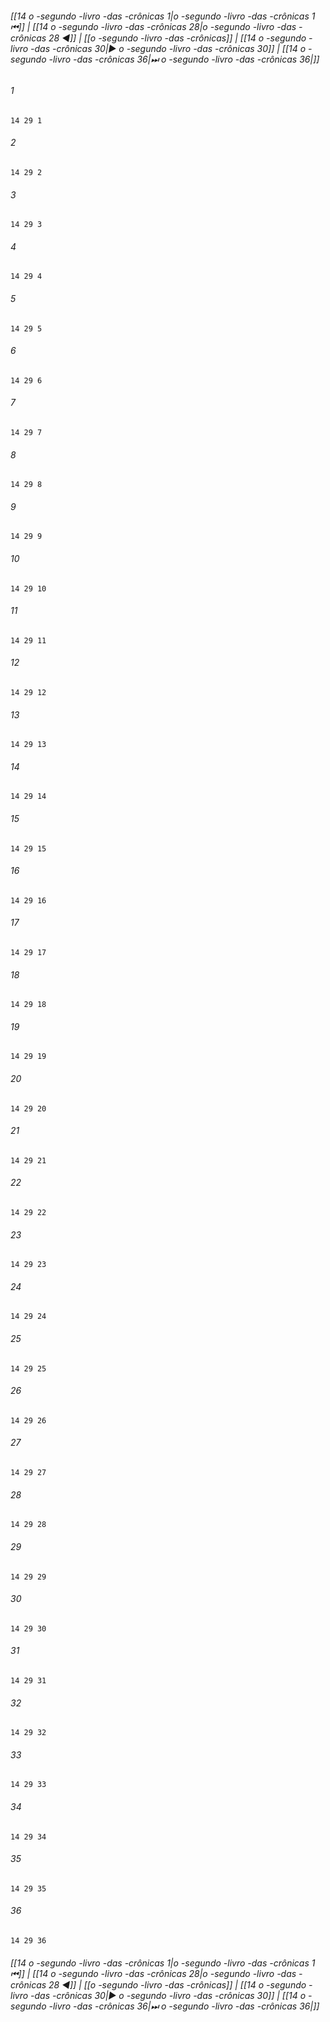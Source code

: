 
###### [[14 o -segundo -livro -das -crônicas 1|o -segundo -livro -das -crônicas 1 ⏮]] | [[14 o -segundo -livro -das -crônicas 28|o -segundo -livro -das -crônicas 28 ◀]] | [[o -segundo -livro -das -crônicas]] | [[14 o -segundo -livro -das -crônicas 30|▶ o -segundo -livro -das -crônicas 30]] | [[14 o -segundo -livro -das -crônicas 36|⏭ o -segundo -livro -das -crônicas 36|]]

###### 1
``` verse
14 29 1 
```
###### 2
``` verse
14 29 2 
```
###### 3
``` verse
14 29 3 
```
###### 4
``` verse
14 29 4 
```
###### 5
``` verse
14 29 5 
```
###### 6
``` verse
14 29 6 
```
###### 7
``` verse
14 29 7 
```
###### 8
``` verse
14 29 8 
```
###### 9
``` verse
14 29 9 
```
###### 10
``` verse
14 29 10 
```
###### 11
``` verse
14 29 11 
```
###### 12
``` verse
14 29 12 
```
###### 13
``` verse
14 29 13 
```
###### 14
``` verse
14 29 14 
```
###### 15
``` verse
14 29 15 
```
###### 16
``` verse
14 29 16 
```
###### 17
``` verse
14 29 17 
```
###### 18
``` verse
14 29 18 
```
###### 19
``` verse
14 29 19 
```
###### 20
``` verse
14 29 20 
```
###### 21
``` verse
14 29 21 
```
###### 22
``` verse
14 29 22 
```
###### 23
``` verse
14 29 23 
```
###### 24
``` verse
14 29 24 
```
###### 25
``` verse
14 29 25 
```
###### 26
``` verse
14 29 26 
```
###### 27
``` verse
14 29 27 
```
###### 28
``` verse
14 29 28 
```
###### 29
``` verse
14 29 29 
```
###### 30
``` verse
14 29 30 
```
###### 31
``` verse
14 29 31 
```
###### 32
``` verse
14 29 32 
```
###### 33
``` verse
14 29 33 
```
###### 34
``` verse
14 29 34 
```
###### 35
``` verse
14 29 35 
```
###### 36
``` verse
14 29 36 
```

###### [[14 o -segundo -livro -das -crônicas 1|o -segundo -livro -das -crônicas 1 ⏮]] | [[14 o -segundo -livro -das -crônicas 28|o -segundo -livro -das -crônicas 28 ◀]] | [[o -segundo -livro -das -crônicas]] | [[14 o -segundo -livro -das -crônicas 30|▶ o -segundo -livro -das -crônicas 30]] | [[14 o -segundo -livro -das -crônicas 36|⏭ o -segundo -livro -das -crônicas 36|]]

